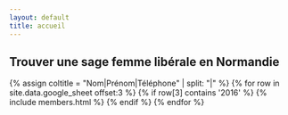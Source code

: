 ```yaml
---
layout: default
title: accueil
---
```


<div class="members" id="users">
  <h2>Trouver une sage femme libérale en Normandie</h2>
  <!-- <input class="search" placeholder="Trier">
  <button class="sort" data-sort="name">Trier par nom</button>
  <button class="sort" data-sort="activity">Trier par activité</button>
  <br>
  <br> -->
  <div class="members-list list">
    {% assign coltitle = "Nom|Prénom|Téléphone" | split: "|" %}
    {% for row in site.data.google_sheet offset:3 %}
    {% if row[3] contains '2016' %}
      {% include members.html %}
      {% endif %}
    {% endfor %}
  </div>
</div>
